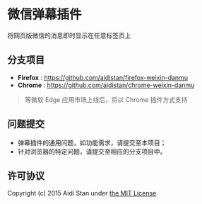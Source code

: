 # 微信弹幕插件

将网页版微信的消息即时显示在任意标签页上

## 分支项目

- **Firefox** : https://github.com/aidistan/firefox-weixin-danmu
- **Chrome** : https://github.com/aidistan/chrome-weixin-danmu

> 等微软 Edge 应用市场上线后，将以 Chrome 插件方式支持

## 问题提交

- 弹幕插件的通用问题，如功能需求，请提交至本项目；
- 针对浏览器的特定问题，请提交至相应的分支项目中。

## 许可协议

Copyright (c) 2015 Aidi Stan under [the MIT License](https://github.com/aidistan/browser-weixin-danmu/blob/gh-pages/LICENSE)
